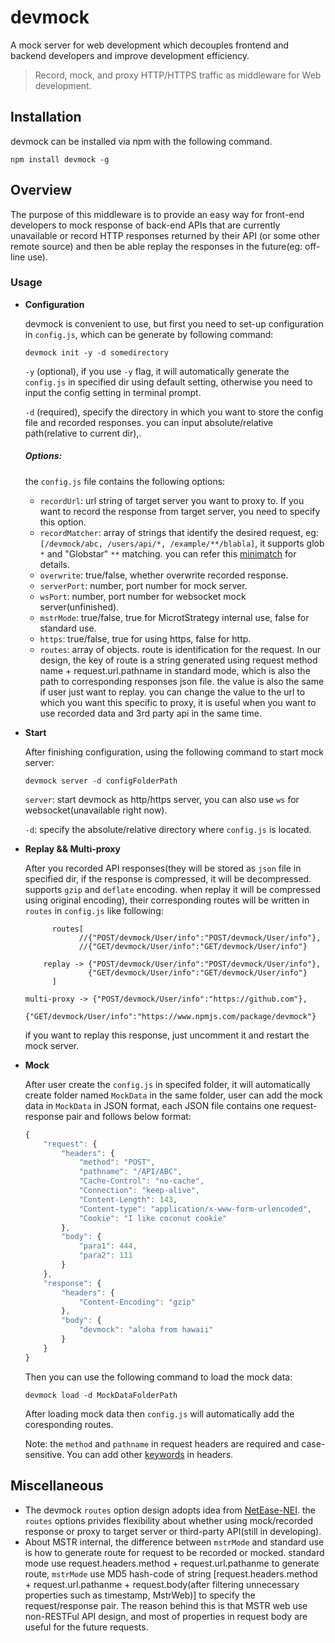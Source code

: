 # devmock
A mock server for web development which decouples frontend and backend developers and improve development efficiency.

> Record, mock, and proxy HTTP/HTTPS traffic as middleware for Web development.

## Installation

devmock can be installed via npm with the following command.

```shell
npm install devmock -g
```

## Overview

The purpose of this middleware is to provide an easy way for front-end developers to mock response of back-end APIs that are currently unavailable or record HTTP responses returned by their API (or some other remote source) and then be able replay the responses in the future(eg: off-line use).

### Usage

* **Configuration**

    devmock is convenient to use, but first you need to set-up configuration in `config.js`, which can be generate by following command:
    
	```shell
	devmock init -y -d somedirectory
	```

    `-y` (optional), if you use  `-y` flag, it will automatically generate the `config.js` in specified dir using default setting, otherwise you need to input the config setting in terminal prompt.
    
    `-d` (required), specify the directory in which you want to store the config file and recorded responses. you can input absolute/relative path(relative to current dir),.
    ##### Options:
    the `config.js` file contains the following options:
    *  `recordUrl`: url string of target server you want to proxy to. If you want to record the response from target server, you need to specify this option.
    *  `recordMatcher`: array of strings that identify the desired request, eg: `[/devmock/abc, /users/api/*, /example/**/blabla]`, it supports glob `*` and "Globstar" `**` matching. you can refer this [minimatch](https://github.com/isaacs/minimatch) for details.
    *  `overwrite`: true/false, whether overwrite recorded response.
    *  `serverPort`: number, port number for mock server.
    *  `wsPort`: number, port number for websocket mock server(unfinished).
    *  `mstrMode`: true/false, true for MicrotStrategy internal use, false for standard use.
    *  `https`: true/false, true for using https, false for http.
    *  `routes`: array of objects. route is identification for the request. In our design, the key of route is a string generated using request method name + request.url.pathname in standard mode, which is also the path to corresponding responses json file. the value is also the same if user just want to replay. you can change the value to the url to which you want this specific to proxy, it is useful when you want to use recorded data and 3rd party api in the same time.
    
*  **Start**

    After finishing configuration, using the following command to start mock server:
    
    ```
    devmock server -d configFolderPath
    ```
 
    `server`: start devmock as http/https server, you can also use `ws` for websocket(unavailable right now).
    
    `-d`: specify the absolute/relative directory where `config.js` is located.
    
*  **Replay && Multi-proxy**
  
    After you recorded API responses(they will be stored as `json` file in specified dir, if the response is compressed, it will be decompressed. supports `gzip` and `deflate` encoding. when replay it will be compressed using original encoding), their corresponding routes will be written in `routes` in `config.js` like following:
    
    ```
          routes[
                //{"POST/devmock/User/info":"POST/devmock/User/info"},
                //{"GET/devmock/User/info":"GET/devmock/User/info"}

        replay -> {"POST/devmock/User/info":"POST/devmock/User/info"},
                  {"GET/devmock/User/info":"GET/devmock/User/info"}
          ]
        
   multi-proxy -> {"POST/devmock/User/info":"https://github.com"},
                   {"GET/devmock/User/info":"https://www.npmjs.com/package/devmock"}
    ```
    if you want to replay this response, just uncomment it and restart the mock server.
* **Mock**

	After user create the `config.js` in specifed folder, it will automatically create folder named `MockData` in the same folder, user can add the mock data in `MockData` in JSON format, each JSON file contains one request-response pair and follows below format:
	
	```javascript
	{
		"request": {
			"headers": {
				"method": "POST",
				"pathname": "/API/ABC",
				"Cache-Control": "no-cache",
				"Connection": "keep-alive",
				"Content-Length": 143,
				"Content-type": "application/x-www-form-urlencoded",
				"Cookie": "I like coconut cookie"
			},
			"body": {
				"para1": 444,
				"para2": 111
			}
		},
		"response": {
			"headers": {
				"Content-Encoding": "gzip"
			},
			"body": {
				"devmock": "aloha from hawaii"
			}
		}
	}
	
	``` 

	Then you can use the following command to load the mock data:
	
	```shell
	devmock load -d MockDataFolderPath
	```
	
	After loading mock data then `config.js` will automatically add the coresponding routes.
	
	Note: the `method` and `pathname` in request headers are required and case-sensitive. You can add other [keywords](https://developer.mozilla.org/en-US/docs/Web/HTTP/Headers) in headers. 
## Miscellaneous

* The devmock `routes` option design adopts idea from [NetEase-NEI](https://github.com/NEYouFan/nei-toolkit). the `routes` options privides flexibility about whether using mock/recorded response or proxy to target server or third-party API(still in developing).
* About MSTR internal, the difference between `mstrMode` and standard use is how to generate route for request to be recorded or mocked. standard mode use request.headers.method + request.url.pathanme to generate route, `mstrMode` use MD5 hash-code of string [request.headers.method + request.url.pathanme + request.body(after filtering unnecessary properties such as timestamp, MstrWeb)] to specify the request/response pair. The reason behind this is that MSTR web use non-RESTFul API design, and most of properties in request body are useful for the future requests.
